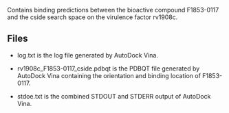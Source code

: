 Contains binding predictions between the bioactive compound F1853-0117 and the cside search space on the virulence factor rv1908c.

## Files

- log.txt is the log file generated by AutoDock Vina.

- rv1908c_F1853-0117_cside.pdbqt is the PDBQT file generated by AutoDock Vina containing the orientation and binding location of F1853-0117.

- stdoe.txt is the combined STDOUT and STDERR output of AutoDock Vina.

